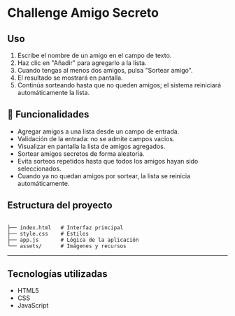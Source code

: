 <h1> Challenge Amigo Secreto </h1>

## Uso

1. Escribe el nombre de un amigo en el campo de texto.  
2. Haz clic en "Añadir" para agregarlo a la lista.  
3. Cuando tengas al menos dos amigos, pulsa "Sortear amigo".  
4. El resultado se mostrará en pantalla.  
5. Continúa sorteando hasta que no queden amigos; el sistema reiniciará automáticamente la lista.  


## :hammer: Funcionalidades

- Agregar amigos a una lista desde un campo de entrada.
- Validación de la entrada: no se admite campos vacios.
- Visualizar en pantalla la lista de amigos agregados.  
- Sortear amigos secretos de forma aleatoria.  
- Evita sorteos repetidos hasta que todos los amigos hayan sido seleccionados.  
- Cuando ya no quedan amigos por sortear, la lista se reinicia automáticamente.  


## Estructura del proyecto

```

├── index.html   # Interfaz principal
├── style.css    # Estilos
├── app.js       # Lógica de la aplicación
└── assets/      # Imágenes y recursos

````

---

## Tecnologías utilizadas

* HTML5
* CSS
* JavaScript 
